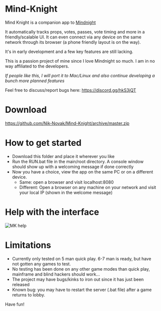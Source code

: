 
# Mind-Knight


Mind Knight is a companion app to [Mindnight](mindnightgame.com)

It automatically tracks props, votes, passes, vote timing and more in a friendly/scalable UI. It can even connect via any device on the same network through its browser (a phone friendly layout is on the way).

It's in early development and a few key features are still lacking.

This is a passion project of mine since I love Mindnight so much. I am in no way affiliated to the developers.

*If people like this, I will port it to Mac/Linux and also continue developing a bunch more planned features*

Feel free to discuss/report bugs here:
https://discord.gg/hkS3jQT

# Download
https://github.com/Nik-Novak/Mind-Knight/archive/master.zip

# How to get started
* Download this folder and place it wherever you like
* Run the RUN.bat file in the main/root directory. A console window should show up with a welcoming message if done correctly
* Now you have a choice, view the app on the same PC or on a different device.
  * Same: open a browser and visit localhost:8080
  * Different: Open a browser on any machine on your network and visit your local IP (shown in the welcome message)
  
# Help with the interface
![MK help](https://image.ibb.co/idENnq/help.png)

# Limitations
* Currently only tested on 5 man quick play. 6-7 man is ready, but have not gotten any games to test.
* No testing has been done on any other game modes than quick play, mainframe and blind hackers should work...
* The project may have bugs/kinks to iron out since it has just been released
* Known bug: you may have to restart the server (.bat file) after a game returns to lobby.

Have fun!

